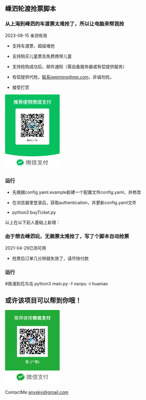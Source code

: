 ## 嵊泗轮渡抢票脚本
### 从上海到嵊泗的车渡票太难抢了，所以让电脑来帮我抢

2023-08-15 亲测有效

  - 支持车渡票，超级难抢

  - 支持购买儿童票及免费携带儿童

  - 支持抢购成功后，邮件通知（需自备服务器或有偿提供服务）

  - 有偿提供代抢，联系iweiming@me.com，非诚勿扰。

  - 接受打赏

  <img src="https://github.com/bawfnje/ticket_shengsi/blob/main/wechat.JPG" width="180px" />


### 运行
  - 先根据config.yaml.example新建一个配置文件config.yaml，并修改

  - 在浏览器里登录后，获取authentication，并更新config.yaml文件

  - python3 buyTicket.py



以上在以下前人基础上新增：

### 由于想去嵊泗玩，无赖票太难抢了，写了个脚本自动抢票


2021-04-29已测可用

  - 抢票后订单几分钟就失效了，请尽快付款


### 运行

  #南浦到花鸟岛
  python3 main.py -f nanpu -t huaniao


## 或许该项目可以帮到你哦！
<img src="https://github.com/anvsk/ticket_shengsi/blob/main/IMG_6014.JPG" width="180px" />


ContactMe anvskyi@gmail.com
